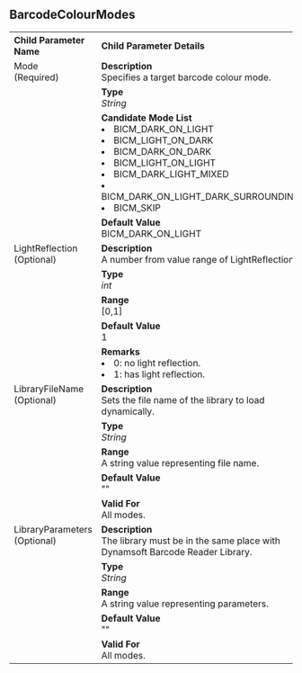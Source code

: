 
## BarcodeColourModes

<table style = "text-align:left">
    <tr>
        <th>Child Parameter Name</th>
        <th>Child Parameter Details</th>
    </tr>
    <tr>
        <td rowspan = "4" style="vertical-align:text-top">Mode<br>(Required)</td>
        <td><b>Description</b><br>Specifies a target barcode colour mode.
        </td>
    </tr>
    <tr>
        <td><b>Type</b><br><i>String</i>
        </td>
    </tr>
    <tr>
        <td><b>Candidate Mode List</b><br>
            <li>BICM_DARK_ON_LIGHT</li>
            <li>BICM_LIGHT_ON_DARK</li>
            <li>BICM_DARK_ON_DARK</li>
            <li>BICM_LIGHT_ON_LIGHT</li>
            <li>BICM_DARK_LIGHT_MIXED</li>
            <li>BICM_DARK_ON_LIGHT_DARK_SURROUNDING</li>
            <li>BICM_SKIP</li>
        </td>
    </tr>
    <tr>
        <td><b>Default Value</b><br>BICM_DARK_ON_LIGHT
        </td>
    </tr>
    <tr>
        <td rowspan = "5" style="vertical-align:text-top">LightReflection<br>(Optional)</td>
        <td><b>Description</b><br>A number from value range of LightReflection.
        </td>
    </tr>
    <tr>
        <td><b>Type</b><br><i>int</i>
        </td>
    </tr>
    <tr>
        <td><b>Range</b><br>[0,1]
        </td>
    </tr>
    <tr>
        <td><b>Default Value</b><br>1
        </td>
    </tr>
    <tr>
        <td><b>Remarks</b><br>
            <li>0: no light reflection.</li>
            <li>1: has light reflection.</li>
        </td>
    </tr>
    <tr>
        <td rowspan = "5" style="vertical-align:text-top">LibraryFileName<br>(Optional)</td>
        <td><b>Description</b><br>Sets the file name of the library to load dynamically.
        </td>
    </tr>
    <tr>
        <td><b>Type</b><br><i>String</i>
        </td>
    </tr>
    <tr>
        <td><b>Range</b><br>A string value representing file name.
        </td>
    </tr>
    <tr>
        <td><b>Default Value</b><br>""
        </td>
    </tr>
    <tr>
        <td><b>Valid For</b><br>All modes.
        </td>
    </tr>
    <tr>
        <td rowspan = "5" style="vertical-align:text-top">LibraryParameters<br>(Optional)</td>
        <td><b>Description</b><br>The library must be in the same place with Dynamsoft Barcode Reader Library.
        </td>
    </tr>
    <tr>
        <td><b>Type</b><br><i>String</i>
        </td>
    </tr>
    <tr>
        <td><b>Range</b><br>A string value representing parameters.
        </td>
    </tr>
    <tr>
        <td><b>Default Value</b><br>""
        </td>
    </tr>
    <tr>
        <td><b>Valid For</b><br>All modes.
        </td>
    </tr>
</table>
